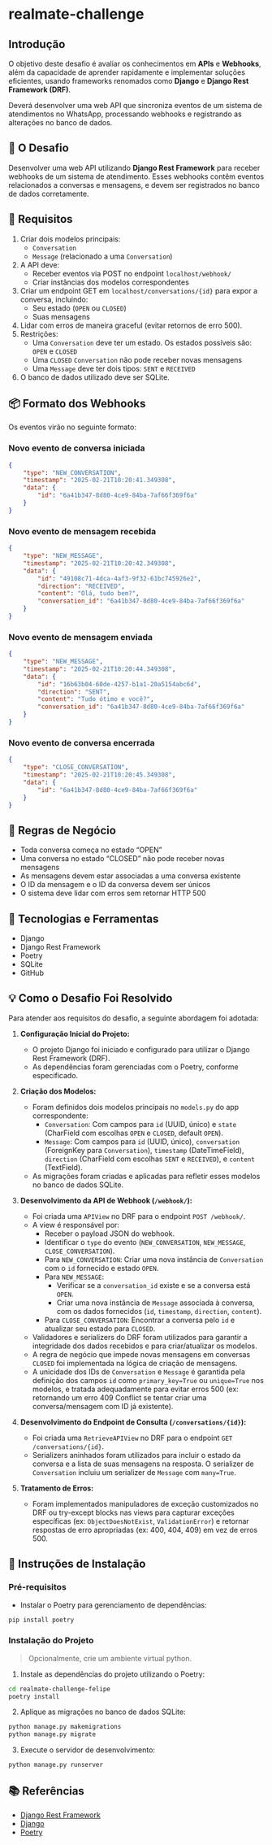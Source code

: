 # realmate-challenge

## Introdução

O objetivo deste desafio é avaliar os conhecimentos em **APIs** e **Webhooks**, além da capacidade de aprender rapidamente e implementar soluções eficientes, usando frameworks renomados como **Django** e **Django Rest Framework (DRF)**.

Deverá desenvolver uma web API que sincroniza eventos de um sistema de atendimentos no WhatsApp, processando webhooks e registrando as alterações no banco de dados.

## 🎯 O Desafio

Desenvolver uma web API utilizando **Django Rest Framework** para receber webhooks de um sistema de atendimento. Esses webhooks contêm eventos relacionados a conversas e mensagens, e devem ser registrados no banco de dados corretamente.

## 📌 Requisitos

1.	Criar dois modelos principais:
	- `Conversation`
	- `Message` (relacionado a uma `Conversation`)
2.	A API deve:
	- Receber eventos via POST no endpoint `localhost/webhook/`
	- Criar instâncias dos modelos correspondentes
3.	Criar um endpoint GET em `localhost/conversations/{id}` para expor a conversa, incluindo:
	- Seu estado (`OPEN` ou `CLOSED`)
	- Suas mensagens
4.	Lidar com erros de maneira graceful (evitar retornos de erro 500).
5.	Restrições:
	- Uma `Conversation` deve ter um estado. Os estados possíveis são: `OPEN` e `CLOSED`
	- Uma `CLOSED` `Conversation` não pode receber novas mensagens
	- Uma `Message` deve ter dois tipos: `SENT` e `RECEIVED`
6.	O banco de dados utilizado deve ser SQLite.

## 📦 Formato dos Webhooks

Os eventos virão no seguinte formato:

### Novo evento de conversa iniciada

```json
{
    "type": "NEW_CONVERSATION",
    "timestamp": "2025-02-21T10:20:41.349308",
    "data": {
        "id": "6a41b347-8d80-4ce9-84ba-7af66f369f6a"
    }
}
```

### Novo evento de mensagem recebida

```json
{
    "type": "NEW_MESSAGE",
    "timestamp": "2025-02-21T10:20:42.349308",
    "data": {
        "id": "49108c71-4dca-4af3-9f32-61bc745926e2",
        "direction": "RECEIVED",
        "content": "Olá, tudo bem?",
        "conversation_id": "6a41b347-8d80-4ce9-84ba-7af66f369f6a"
    }
}
```

### Novo evento de mensagem enviada

```json
{
    "type": "NEW_MESSAGE",
    "timestamp": "2025-02-21T10:20:44.349308",
    "data": {
        "id": "16b63b04-60de-4257-b1a1-20a5154abc6d",
        "direction": "SENT",
        "content": "Tudo ótimo e você?",
        "conversation_id": "6a41b347-8d80-4ce9-84ba-7af66f369f6a"
    }
}
```

### Novo evento de conversa encerrada

```json
{
    "type": "CLOSE_CONVERSATION",
    "timestamp": "2025-02-21T10:20:45.349308",
    "data": {
        "id": "6a41b347-8d80-4ce9-84ba-7af66f369f6a"
    }
}
```

## 📌 Regras de Negócio

- Toda conversa começa no estado “OPEN”
- Uma conversa no estado “CLOSED” não pode receber novas mensagens
- As mensagens devem estar associadas a uma conversa existente
- O ID da mensagem e o ID da conversa devem ser únicos
- O sistema deve lidar com erros sem retornar HTTP 500

## 🚀 Tecnologias e Ferramentas

- Django
- Django Rest Framework
- Poetry
- SQLite
- GitHub

## 💡 Como o Desafio Foi Resolvido

Para atender aos requisitos do desafio, a seguinte abordagem foi adotada:

1.  **Configuração Inicial do Projeto:**
    *   O projeto Django foi iniciado e configurado para utilizar o Django Rest Framework (DRF).
    *   As dependências foram gerenciadas com o Poetry, conforme especificado.

2.  **Criação dos Modelos:**
    *   Foram definidos dois modelos principais no `models.py` do app correspondente:
        *   `Conversation`: Com campos para `id` (UUID, único) e `state` (CharField com escolhas `OPEN` e `CLOSED`, default `OPEN`).
        *   `Message`: Com campos para `id` (UUID, único), `conversation` (ForeignKey para `Conversation`), `timestamp` (DateTimeField), `direction` (CharField com escolhas `SENT` e `RECEIVED`), e `content` (TextField).
    *   As migrações foram criadas e aplicadas para refletir esses modelos no banco de dados SQLite.

3.  **Desenvolvimento da API de Webhook (`/webhook/`):**
    *   Foi criada uma `APIView` no DRF para o endpoint `POST /webhook/`.
    *   A view é responsável por:
        *   Receber o payload JSON do webhook.
        *   Identificar o `type` do evento (`NEW_CONVERSATION`, `NEW_MESSAGE`, `CLOSE_CONVERSATION`).
        *   Para `NEW_CONVERSATION`: Criar uma nova instância de `Conversation` com o `id` fornecido e estado `OPEN`.
        *   Para `NEW_MESSAGE`:
            *   Verificar se a `conversation_id` existe e se a conversa está `OPEN`.
            *   Criar uma nova instância de `Message` associada à conversa, com os dados fornecidos (`id`, `timestamp`, `direction`, `content`).
        *   Para `CLOSE_CONVERSATION`: Encontrar a conversa pelo `id` e atualizar seu estado para `CLOSED`.
    *   Validadores e serializers do DRF foram utilizados para garantir a integridade dos dados recebidos e para criar/atualizar os modelos.
    *   A regra de negócio que impede novas mensagens em conversas `CLOSED` foi implementada na lógica de criação de mensagens.
    *   A unicidade dos IDs de `Conversation` e `Message` é garantida pela definição dos campos `id` como `primary_key=True` ou `unique=True` nos modelos, e tratada adequadamente para evitar erros 500 (ex: retornando um erro 409 Conflict se tentar criar uma conversa/mensagem com ID já existente).

4.  **Desenvolvimento do Endpoint de Consulta (`/conversations/{id}`):**
    *   Foi criada uma `RetrieveAPIView` no DRF para o endpoint `GET /conversations/{id}`.
    *   Serializers aninhados foram utilizados para incluir o estado da conversa e a lista de suas mensagens na resposta. O serializer de `Conversation` incluiu um serializer de `Message` com `many=True`.

5.  **Tratamento de Erros:**
    *   Foram implementados manipuladores de exceção customizados no DRF ou try-except blocks nas views para capturar exceções específicas (ex: `ObjectDoesNotExist`, `ValidationError`) e retornar respostas de erro apropriadas (ex: 400, 404, 409) em vez de erros 500.

## 📌 Instruções de Instalação

### Pré-requisitos

- Instalar o Poetry para gerenciamento de dependências:

```bash
pip install poetry
```

### Instalação do Projeto

> Opcionalmente, crie um ambiente virtual python.

1.	Instale as dependências do projeto utilizando o Poetry:

```bash
cd realmate-challenge-felipe
poetry install
```

2.	Aplique as migrações no banco de dados SQLite:

```bash
python manage.py makemigrations
python manage.py migrate
```

3.	Execute o servidor de desenvolvimento:

```bash
python manage.py runserver
```

## 📚 Referências

- [Django Rest Framework](https://www.django-rest-framework.org/)
- [Django](https://www.djangoproject.com/)
- [Poetry](https://python-poetry.org/)
